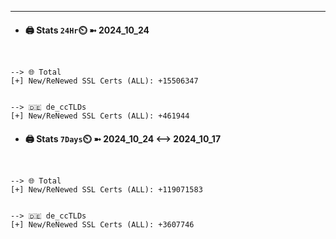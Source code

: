 

---
- #### 🖨️ **Stats** `24Hr`⏲️ ➼ 2024_10_24
```console


--> 🌐 Total
[+] New/ReNewed SSL Certs (ALL): +15506347


--> 🇩🇪 de_ccTLDs
[+] New/ReNewed SSL Certs (ALL): +461944

```

- #### 🖨️ **Stats** `7Days`⏲️ ➼ 2024_10_24 <--> 2024_10_17
```console


--> 🌐 Total
[+] New/ReNewed SSL Certs (ALL): +119071583


--> 🇩🇪 de_ccTLDs
[+] New/ReNewed SSL Certs (ALL): +3607746

```

